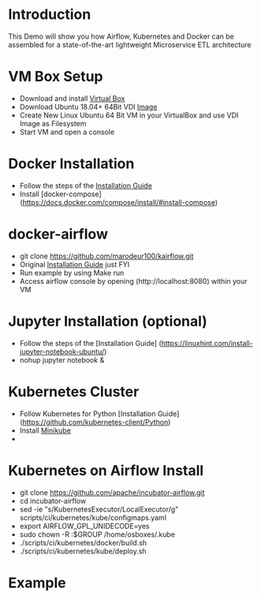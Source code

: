 # Introduction
This Demo will show you how Airflow, Kubernetes and Docker can be assembled for a state-of-the-art lightweight Microservice ETL architecture

# VM Box Setup
* Download and install [Virtual Box](https://www.virtualbox.org/)
* Download Ubuntu 18.04+ 64Bit VDI [Image](https://www.osboxes.org/)
* Create New Linux Ubuntu 64 Bit VM in your VirtualBox and use VDI Image as Filesystem
* Start VM and open a console

# Docker Installation
* Follow the steps of the [Installation Guide](https://www.digitalocean.com/community/tutorials/how-to-install-and-use-docker-on-ubuntu-18-04)
* Install [docker-compose] (https://docs.docker.com/compose/install/#install-compose) 

# docker-airflow
* git clone https://github.com/marodeur100/kairflow.git 
* Original [Installation Guide](https://github.com/puckel/docker-airflow) just FYI
* Run example by using Make run
* Access airflow console by opening (http://localhost:8080) within your VM

# Jupyter Installation (optional)
* Follow the steps of the [Installation Guide] (https://linuxhint.com/install-jupyter-notebook-ubuntu/)
* nohup jupyter notebook &

# Kubernetes Cluster 
* Follow Kubernetes for Python [Installation Guide] (https://github.com/kubernetes-client/Python)
* Install [Minikube](http://www.g33knotes.org/2016/09/using-minikube-for-kubernetes.html)
* 

# Kubernetes on Airflow Install
* git clone https://github.com/apache/incubator-airflow.git
* cd incubator-airflow
* sed -ie "s/KubernetesExecutor/LocalExecutor/g" scripts/ci/kubernetes/kube/configmaps.yaml
* export AIRFLOW_GPL_UNIDECODE=yes
* sudo chown -R :$GROUP /home/osboxes/.kube
* ./scripts/ci/kubernetes/docker/build.sh
* ./scripts/ci/kubernetes/kube/deploy.sh


# Example


